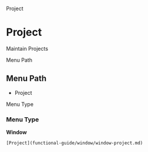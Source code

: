 
Project
# Project


Maintain Projects

Menu Path
## Menu Path



- Project

Menu Type
### Menu Type

**Window**


```
[Project](functional-guide/window/window-project.md)
```